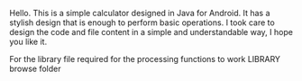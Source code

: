 Hello. This is a simple calculator designed in Java for Android. It has a stylish design that is enough to perform basic operations. I took care to design the code and file content in a simple and understandable way, I hope you like it.

For the library file required for the processing functions to work
 LIBRARY browse folder
